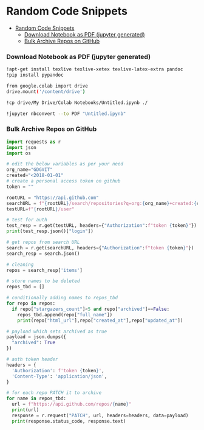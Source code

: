 # Random Code Snippets
- [Random Code Snippets](#random-code-snippets)
    - [Download Notebook as PDF (jupyter generated)](#download-notebook-as-pdf-jupyter-generated)
    - [Bulk Archive Repos on GitHub](#bulk-archive-repos-on-github)

### Download Notebook as PDF (jupyter generated)
```bash
!apt-get install texlive texlive-xetex texlive-latex-extra pandoc
!pip install pypandoc

from google.colab import drive
drive.mount('/content/drive')

!cp drive/My Drive/Colab Notebooks/Untitled.ipynb ./

!jupyter nbconvert --to PDF "Untitled.ipynb"
```

### Bulk Archive Repos on GitHub
```python
import requests as r
import json
import os

# edit the below variables as per your need
org_name="GDGVIT"
created="<2018-01-01"
# create a personal access token on github
token = ""

rootURL = "https://api.github.com"
searchURL = f"{rootURL}/search/repositories?q=org:{org_name}+created:{created}&per_page=100"
testURL=f"{rootURL}/user"

# test for auth
test_resp = r.get(testURL, headers={"Authorization":f"token {token}"})
print(test_resp.json()["login"])

# get repos from search URL
search = r.get(searchURL, headers={"Authorization":f"token {token}"})
search_resp = search.json()

# cleaning
repos = search_resp['items']

# store names to be deleted
repos_tbd = []

# conditionally adding names to repos_tbd
for repo in repos:
  if repo["stargazers_count"]<5 and repo["archived"]==False:
    repos_tbd.append(repo["full_name"])
    print(repo["html_url"],repo["created_at"],repo["updated_at"])

# payload which sets archived as true
payload = json.dumps({
  "archived": True
})

# auth token header
headers = {
  'Authorization': f'token {token}',
  'Content-Type': 'application/json',
}

# for each repo PATCH it to archive
for name in repos_tbd:
  url = f"https://api.github.com/repos/{name}"
  print(url)
  response = r.request("PATCH", url, headers=headers, data=payload)
  print(response.status_code, response.text)
```
